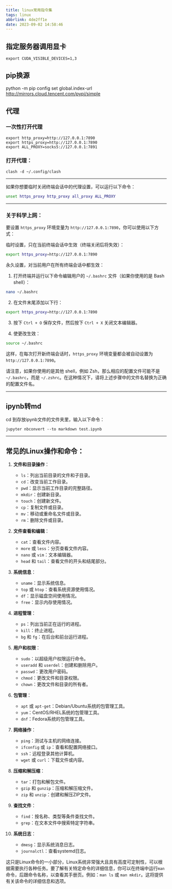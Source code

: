 ```yaml
---
title: linux常用指令集
tags: linux
abbrlink: 4de2ff1e
date: 2023-09-02 14:58:46
---
```


## 指定服务器调用显卡

```export CUDA_VISIBLE_DEVICES=1,3```

## pip换源

python -m pip config set global.index-url http://mirrors.cloud.tencent.com/pypi/simple

## 代理

### 一次性打开代理
```
export http_proxy=http://127.0.0.1:7890
export https_proxy=http://127.0.0.1:7890
export ALL_PROXY=socks5://127.0.0.1:7891
```

### 打开代理：
```clash -d ~/.config/clash```

-----------


如果你想要临时关闭终端会话中的代理设置，可以运行以下命令：

```bash
unset https_proxy http_proxy all_proxy ALL_PROXY
```


--------------

### 关于科学上网：

要设置 `https_proxy` 环境变量为 `http://127.0.0.1:7890`，你可以使用以下方式：

临时设置，只在当前终端会话中生效（终端关闭后将失效）：

```bash
export https_proxy=http://127.0.0.1:7890
```

永久设置，对当前用户在所有终端会话中都生效：

1. 打开终端并运行以下命令编辑用户的 `~/.bashrc` 文件（如果你使用的是 Bash shell）：

```bash
nano ~/.bashrc
```

2. 在文件末尾添加以下行：

```bash
export https_proxy=http://127.0.0.1:7890
```

3. 按下 `Ctrl + O` 保存文件，然后按下 `Ctrl + X` 关闭文本编辑器。

4. 使更改生效：

```bash
source ~/.bashrc
```

这样，在每次打开新终端会话时，`https_proxy` 环境变量都会被自动设置为 `http://127.0.0.1:7890`。

请注意，如果你使用的是其他 shell，例如 Zsh，那么相应的配置文件可能不是 `~/.bashrc`，而是 `~/.zshrc`。在这种情况下，请将上述步骤中的文件名替换为正确的配置文件名。

---------

## ipynb转md

cd 到存放ipynb文件的文件夹里，输入以下命令：

```jupyter nbconvert --to markdown test.ipynb```

------




## 常见的Linux操作和命令：

1. **文件和目录操作**：
   - `ls`：列出当前目录的文件和子目录。
   - `cd`：改变当前工作目录。
   - `pwd`：显示当前工作目录的完整路径。
   - `mkdir`：创建新目录。
   - `touch`：创建新文件。
   - `cp`：复制文件或目录。
   - `mv`：移动或重命名文件或目录。
   - `rm`：删除文件或目录。

2. **文件查看和编辑**：
   - `cat`：查看文件内容。
   - `more` 或 `less`：分页查看文件内容。
   - `nano` 或 `vim`：文本编辑器。
   - `head` 和 `tail`：查看文件的开头和结尾部分。

3. **系统信息**：
   - `uname`：显示系统信息。
   - `top` 或 `htop`：查看系统资源使用情况。
   - `df`：显示磁盘空间使用情况。
   - `free`：显示内存使用情况。

4. **进程管理**：
   - `ps`：列出当前正在运行的进程。
   - `kill`：终止进程。
   - `bg` 和 `fg`：在后台和前台运行进程。

5. **用户和权限**：
   - `sudo`：以超级用户权限运行命令。
   - `useradd` 和 `userdel`：创建和删除用户。
   - `passwd`：更改用户密码。
   - `chmod`：更改文件和目录权限。
   - `chown`：更改文件和目录的所有者。

6. **包管理**：
   - `apt` 或 `apt-get`：Debian/Ubuntu系统的包管理工具。
   - `yum`：CentOS/RHEL系统的包管理工具。
   - `dnf`：Fedora系统的包管理工具。

7. **网络操作**：
   - `ping`：测试与主机的网络连接。
   - `ifconfig` 或 `ip`：查看和配置网络接口。
   - `ssh`：远程登录其他计算机。
   - `wget` 或 `curl`：下载文件或内容。

8. **压缩和解压缩**：
   - `tar`：打包和解包文件。
   - `gzip` 和 `gunzip`：压缩和解压缩文件。
   - `zip` 和 `unzip`：创建和解压ZIP文件。

9. **查找文件**：
   - `find`：按名称、类型等条件查找文件。
   - `grep`：在文本文件中搜索特定字符串。

10. **系统日志**：
    - `dmesg`：显示系统消息日志。
    - `journalctl`：查看systemd日志。

这只是Linux命令的一小部分，Linux系统非常强大且具有高度可定制性，可以根据需要执行各种任务。要了解有关特定命令的详细信息，你可以在终端中运行`man`命令，后跟命令名称，以查看其手册页。例如：`man ls` 或 `man mkdir`。这将提供有关该命令的详细信息和选项。